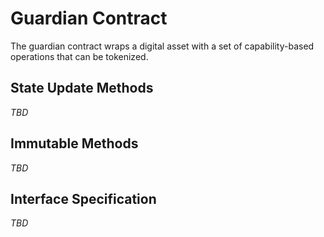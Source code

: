 <!---
Licensed under Creative Commons Attribution 4.0 International License
https://creativecommons.org/licenses/by/4.0/
--->

# Guardian Contract #

The guardian contract wraps a digital asset with a set of
capability-based operations that can be tokenized.

## State Update Methods ##

*TBD*

## Immutable Methods ##

*TBD*

## Interface Specification ##

*TBD*
